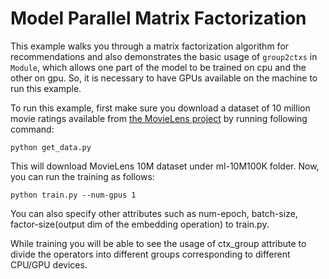 <!---
  Licensed to the Apache Software Foundation (ASF) under one
  or more contributor license agreements.  See the NOTICE file
  distributed with this work for additional information
  regarding copyright ownership.  The ASF licenses this file
  to you under the Apache License, Version 2.0 (the
  "License"); you may not use this file except in compliance
  with the License.  You may obtain a copy of the License at

    http://www.apache.org/licenses/LICENSE-2.0

  Unless required by applicable law or agreed to in writing,
  software distributed under the License is distributed on an
  "AS IS" BASIS, WITHOUT WARRANTIES OR CONDITIONS OF ANY
  KIND, either express or implied.  See the License for the
  specific language governing permissions and limitations
  under the License.
-->

Model Parallel Matrix Factorization
===================================

This example walks you through a matrix factorization algorithm for recommendations and also
demonstrates the basic usage of `group2ctxs` in `Module`, which allows one part of the model to be
trained on cpu and the other on gpu. So, it is necessary to have GPUs available on the machine
to run this example.

To run this example, first make sure you download a dataset of 10 million movie ratings available
from [the MovieLens project](http://files.grouplens.org/datasets/movielens/) by running following command:

`python get_data.py`

This will download MovieLens 10M dataset under ml-10M100K folder. Now, you can run the training as follows:

`python train.py --num-gpus 1`

You can also specify other attributes such as num-epoch, batch-size,
factor-size(output dim of the embedding operation) to train.py.

While training you will be able to see the usage of ctx_group attribute to divide the operators
into different groups corresponding to different CPU/GPU devices.
